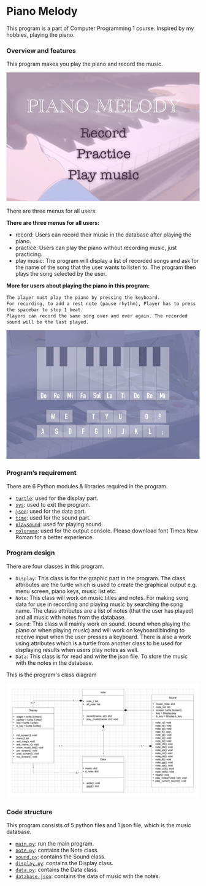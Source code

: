 # Piano Melody
This program is a part of Computer Programming 1 course.
Inspired by my hobbies, playing the piano.

### Overview and features
This program makes you play the piano and record the music.

![menu](pic/menu_bg.gif)

There are three menus for all users:

**There are three menus for all users:**
* record: Users can record their music in the database after playing the piano.
* practice: Users can play the piano without recording music,  just practicing.
* play music: The program will display a list of recorded songs and ask for the name of the song 
  that the user wants to listen to. The program then plays the song selected by the user.

**More for users about playing the piano in this program:**
```
The player must play the piano by pressing the keyboard. 
For recording, to add a rest note (pause rhythm), Player has to press the spacebar to stop 1 beat. 
Players can record the same song over and over again. The recorded sound will be the last played.
```
![piano key](pic/key_bg.gif)

### Program’s requirement

There are 6 Python modules & libraries required in the program.
* [`turtle`](https://docs.python.org/3/library/turtle.html): used for the display part.
* [`sys`](https://docs.python.org/3.11/library/sys.html): used to exit the program.
* [`json`](https://docs.python.org/3/library/json.html?highlight=json#module-json): used for the data part.
* [`time`](https://docs.python.org/3.11/library/time.html): used for the sound part.
* [`playsound`](https://pypi.org/project/playsound/): used for playing sound.
* [`colorama`](https://pypi.org/project/colorama/): used for the output console.
Please download font Times New Roman for a better experience.

### Program design

There are four classes in this program.
* `Display`: This class is for the graphic part in the program. 
   The class attributes are the turtle which is used to create the graphical output 
   e.g. menu screen, piano keys, music list etc.
* `Note`: This class will work on music titles and notes. For making song data for use in recording 
   and playing music by searching the song name. The class attributes are a list of notes (that the user has played) 
   and all music with notes from the database.
*  `Sound`: This class will mainly work on sound. (sound when playing the piano or when playing music) 
   and will work on keyboard binding to receive input when the user presses a keyboard. 
   There is also a work using attributes which is a turtle from another class to be used for displaying results when users play notes as well.
*  `Data`: This class is for read and write the json file. To store the music with the notes in the database.

This is the program's class diagram

![UML](Piano_Melody_UML.png)

### Code structure
This program consists of 5 python files and 1 json file, which is the music database.
* [`main.py`](main.py): run the main program.
* [`note.py`](note.py): contains the Note class.
* [`sound.py`](sound.py): contains the Sound class.
* [`display.py`](display.py): contains the Display class.
* [`data.py`](data.py): contains the Data class.
* [`database.json`](database.json): contains the data of music with the notes.
